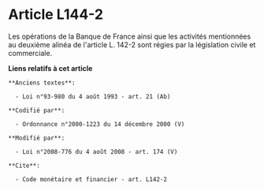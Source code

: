 # Article L144-2

Les opérations de la Banque de France ainsi que les activités mentionnées au deuxième alinéa de l'article L. 142-2 sont
régies par la législation civile et commerciale.

**Liens relatifs à cet article**

	**Anciens textes**:

	  - Loi n°93-980 du 4 août 1993 - art. 21 (Ab)

	**Codifié par**:

	  - Ordonnance n°2000-1223 du 14 décembre 2000 (V)

	**Modifié par**:

	  - Loi n°2008-776 du 4 août 2008 - art. 174 (V)

	**Cite**:

	  - Code monétaire et financier - art. L142-2
